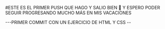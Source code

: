#ESTE ES EL PRIMER PUSH QUE HAGO 
Y SALIO BIEN 🫡
Y ESPERO PODER SEGUIR PROGRESANDO MUCHO MÁS EN MIS VACACIONES 


---PRIMER COMMIT CON UN EJERCICIO DE HTML Y CSS --